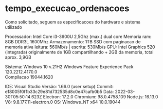 # tempo_execucao_ordenacoes

Como solicitado, seguem as especificacoes do hardware e sistema utilizado

Processador: Intel Core i3-3600U 2,5Ghz (max.) dual core
Memoria ram: 8GB DDR3L 1600Mhz
Armazenamento: 1TB SSD com paginacao de memoria ativa leitura: 560Mb/s | escrita: 530Mb/s
GPU: Intel Graphics 520 (integrada) originalmente de 1GB compartilhando + 2GB da memoria, total aprox. 3,9GB

Sistema: Windows 10 v.21H2
         Windows Feature Experience Pack 120.2212.4170.0  
         Compilacao 19044.1620

IDE:  Visual Studio Versão: 1.66.0 (user setup)
      Commit: e18005f0f1b33c29e81d732535d8c0e47cafb0b5
      Data: 2022-03-30T05:50:14.623Z
      Electron: 17.2.0
      Chromium: 98.0.4758.109
      Node.js: 16.13.0
      V8: 9.8.177.11-electron.0
      OS: Windows_NT x64 10.0.19044
